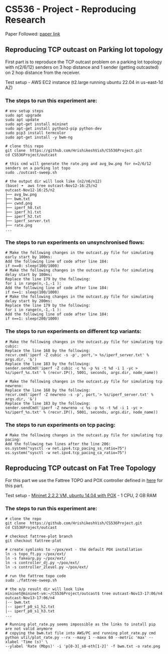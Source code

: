 # CS536 - Project - Reproducing Research 
Paper Followed: [paper link](https://www.usenix.org/conference/nsdi12/technical-sessions/presentation/prakash)
## Reproducing TCP outcast on Parking lot topology
First part is to reproduce the TCP outcast problem on a parking lot topology with n(2/6/12) senders on 3 hop distance and 1 sender (getting outcasted)
on 2 hop distance from the receiver. 

Test setup - AWS EC2 instance (t2.large running ubuntu 22.04 in us-east-1d AZ)
### The steps to run this experiment are:
```
# env setup steps
sudo apt upgrade
sudo apt update
sudo apt-get install mininet
sudo apt-get install python3-pip python-dev
sudo pip3 install termcolor
sudo apt-get install -y bwm-ng

# clone this repo
git clone  https://github.com/HrishikeshVish/CS536Project.git
cd CS536Project/outcast

# this cmd will generate the rate.png and avg_bw.png for n=2/6/12 senders on a parking lot topo
sudo ./outcast-sweep.sh

# the output dir will look like (n2/n6/n12)
(base) ➜  aws tree outcast-Nov12-16:25/n2 
outcast-Nov12-16:25/n2
├── avg_bw.png
├── bwm.txt
├── cwnd.png
├── iperf_h0.txt
├── iperf_h1.txt
├── iperf_h2.txt
├── iperf_server.txt
├── rate.png
...
```
### The steps to run experiments on unsynchronised flows:
```
# Make the following changes in the outcast.py file for simulating early start by 100ms:
Add the following line of code after line 184:
if n==0: sleep(100/1000)
# Make the following changes in the outcast.py file for simulating delay start by 100ms:
Replace the line 179 by the following:
for i in range(n,-1,-1 ):
Add the following line of code after line 184:
if n==1: sleep(100/1000) 
# Make the following changes in the outcast.py file for simulating delay start by 200ms:
Replace the line 179 by the following:
for i in range(n,-1,-1 ):
Add the following line of code after line 184:
if n==1: sleep(200/1000) 
```

### The steps to run experiments on different tcp variants:
```
# Make the following changes in the outcast.py file for simulating tcp cubic:
Replace the line 168 by the following:
recvr.cmd('iperf -Z cubic -s -p', port,'> %s/iperf_server.txt' % args.dir, '&')
Replace the line 183 by the following:
sender.sendCmd('iperf -Z cubic -c %s -p %s -t %d -i 1 -yc > %s/iperf_%s.txt' % (recvr.IP(), 5001, seconds, args.dir, node_name))

# Make the following changes in the outcast.py file for simulating tcp newreno:
Replace the line 168 by the following:
recvr.cmd('iperf -Z newreno -s -p', port,'> %s/iperf_server.txt' % args.dir, '&')
Replace the line 183 by the following:
sender.sendCmd('iperf -Z newreno -c %s -p %s -t %d -i 1 -yc > %s/iperf_%s.txt' % (recvr.IP(), 5001, seconds, args.dir, node_name))
```
### The steps to run experiments on tcp pacing:
```
# Make the following changes in the outcast.py file for simulating tcp pacing:
Add the following two lines after the line 206:
os.system("sysctl -w net.ipv4.tcp_pacing_ss_ratio=75")
os.system("sysctl -w net.ipv4.tcp_pacing_ca_ratio=75")
```


## Reproducing TCP outcast on Fat Tree Topology
For this part we use the Fattree TOPO and POX controller defined in [here](https://github.com/gramorgan/mininet-fat-tree) for this part.

Test setup - [Mininet 2.2.2 VM, ubuntu 14.04 with POX](https://github.com/mininet/mininet/releases/tag/2.2.2) - 1 CPU, 2 GB RAM
### The steps to run this experiment are:
```
# clone the repo
git clone  https://github.com/HrishikeshVish/CS536Project.git
cd CS536Project/outcast

# checkout fattree-plot branch
git checkout fattree-plot

# create symlinks to ~/pox/ext - the default POX installation
ln -s topo_ft.py ~/pox/ext/
ln -s fakearp.py ~/pox/ext/
ln -s controller_dj.py ~/pox/ext/
ln -s controller_2level.py ~/pox/ext/

# run the fattree topo code
sudo ./fattree-sweep.sh

# the o/p result dir will look like
mininet@mininet-vm:~/CS536Project/outcast$ tree outcast-Nov13-17:06/n4
outcast-Nov13-17:06/n4
|-- bwm.txt
|-- iperf_p0_s1_h2.txt
|-- iperf_p0_s1_h3.txt
...

# Running plot_rate.py seems impossible as the links to install pip are not valid anymore
# copying the bwm.txt file into AWS/PC and running plot_rate.py cmd
python util/plot_rate.py --rx --maxy 1 --maxx 60 --metric 'max' --xlabel 'Time (s)' \
--ylabel 'Rate (Mbps)' -i 'p[0-3]_s0-eth[1-2]' -f bwm.txt -o rate.png

```
